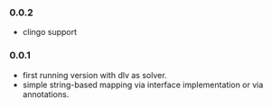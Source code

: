 ### 0.0.2

- clingo support
  
### 0.0.1

- first running version with dlv as solver.
- simple string-based mapping via interface implementation or via annotations.
